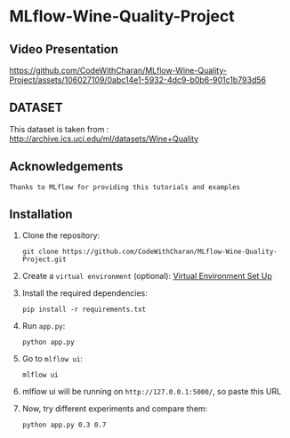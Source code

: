 # MLflow-Wine-Quality-Project

## Video Presentation
https://github.com/CodeWithCharan/MLflow-Wine-Quality-Project/assets/106027109/0abc14e1-5932-4dc9-b0b6-901c1b793d56

## DATASET
This dataset is taken from : http://archive.ics.uci.edu/ml/datasets/Wine+Quality<br/>

## Acknowledgements
`Thanks to MLflow for providing this tutorials and examples`

## Installation

1. Clone the repository:

   ```
   git clone https://github.com/CodeWithCharan/MLflow-Wine-Quality-Project.git
   ```

2. Create a `virtual environment` (optional): [Virtual Environment Set Up](https://github.com/CodeWithCharan/virtual-env-setup)

3. Install the required dependencies:

    ```
    pip install -r requirements.txt
    ```

4. Run `app.py`:
    ```
    python app.py
    ```
5. Go to `mlflow ui`:
    ```
    mlflow ui
    ```

7. mlflow ui will be running on `http://127.0.0.1:5000/`, so paste this URL

8. Now, try different experiments and compare them:
    ```
    python app.py 0.3 0.7
    ```